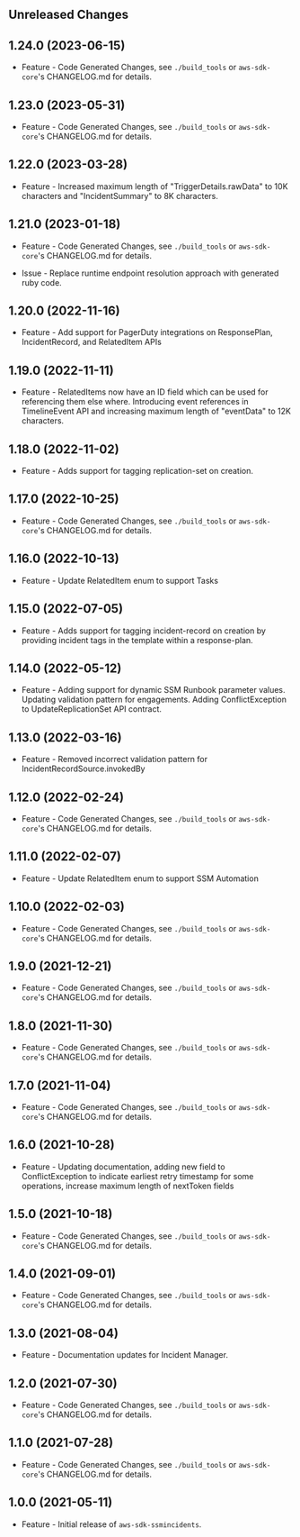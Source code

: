 Unreleased Changes
------------------

1.24.0 (2023-06-15)
------------------

* Feature - Code Generated Changes, see `./build_tools` or `aws-sdk-core`'s CHANGELOG.md for details.

1.23.0 (2023-05-31)
------------------

* Feature - Code Generated Changes, see `./build_tools` or `aws-sdk-core`'s CHANGELOG.md for details.

1.22.0 (2023-03-28)
------------------

* Feature - Increased maximum length of "TriggerDetails.rawData" to 10K characters and "IncidentSummary" to 8K characters.

1.21.0 (2023-01-18)
------------------

* Feature - Code Generated Changes, see `./build_tools` or `aws-sdk-core`'s CHANGELOG.md for details.

* Issue - Replace runtime endpoint resolution approach with generated ruby code.

1.20.0 (2022-11-16)
------------------

* Feature - Add support for PagerDuty integrations on ResponsePlan, IncidentRecord, and RelatedItem APIs

1.19.0 (2022-11-11)
------------------

* Feature - RelatedItems now have an ID field which can be used for referencing them else where. Introducing event references in TimelineEvent API and increasing maximum length of "eventData" to 12K characters.

1.18.0 (2022-11-02)
------------------

* Feature - Adds support for tagging replication-set on creation.

1.17.0 (2022-10-25)
------------------

* Feature - Code Generated Changes, see `./build_tools` or `aws-sdk-core`'s CHANGELOG.md for details.

1.16.0 (2022-10-13)
------------------

* Feature - Update RelatedItem enum to support Tasks

1.15.0 (2022-07-05)
------------------

* Feature - Adds support for tagging incident-record on creation by providing incident tags in the template within a response-plan.

1.14.0 (2022-05-12)
------------------

* Feature - Adding support for dynamic SSM Runbook parameter values. Updating validation pattern for engagements. Adding ConflictException to UpdateReplicationSet API contract.

1.13.0 (2022-03-16)
------------------

* Feature - Removed incorrect validation pattern for IncidentRecordSource.invokedBy

1.12.0 (2022-02-24)
------------------

* Feature - Code Generated Changes, see `./build_tools` or `aws-sdk-core`'s CHANGELOG.md for details.

1.11.0 (2022-02-07)
------------------

* Feature - Update RelatedItem enum to support SSM Automation

1.10.0 (2022-02-03)
------------------

* Feature - Code Generated Changes, see `./build_tools` or `aws-sdk-core`'s CHANGELOG.md for details.

1.9.0 (2021-12-21)
------------------

* Feature - Code Generated Changes, see `./build_tools` or `aws-sdk-core`'s CHANGELOG.md for details.

1.8.0 (2021-11-30)
------------------

* Feature - Code Generated Changes, see `./build_tools` or `aws-sdk-core`'s CHANGELOG.md for details.

1.7.0 (2021-11-04)
------------------

* Feature - Code Generated Changes, see `./build_tools` or `aws-sdk-core`'s CHANGELOG.md for details.

1.6.0 (2021-10-28)
------------------

* Feature - Updating documentation, adding new field to ConflictException to indicate earliest retry timestamp for some operations, increase maximum length of nextToken fields

1.5.0 (2021-10-18)
------------------

* Feature - Code Generated Changes, see `./build_tools` or `aws-sdk-core`'s CHANGELOG.md for details.

1.4.0 (2021-09-01)
------------------

* Feature - Code Generated Changes, see `./build_tools` or `aws-sdk-core`'s CHANGELOG.md for details.

1.3.0 (2021-08-04)
------------------

* Feature - Documentation updates for Incident Manager.

1.2.0 (2021-07-30)
------------------

* Feature - Code Generated Changes, see `./build_tools` or `aws-sdk-core`'s CHANGELOG.md for details.

1.1.0 (2021-07-28)
------------------

* Feature - Code Generated Changes, see `./build_tools` or `aws-sdk-core`'s CHANGELOG.md for details.

1.0.0 (2021-05-11)
------------------

* Feature - Initial release of `aws-sdk-ssmincidents`.


